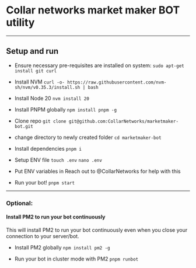 # Collar networks market maker BOT utility

---

## Setup and run

- Ensure necessary pre-requisites are installed on system:
  `sudo apt-get install git curl`

- Install NVM
  `curl -o- https://raw.githubusercontent.com/nvm-sh/nvm/v0.35.3/install.sh | bash`

- Install Node 20
  `nvm install 20`

- Install PNPM globally
  `npm install pnpm -g`

- Clone repo
  `git clone git@github.com:CollarNetworks/marketmaker-bot.git`

- change directory to newly created folder
  `cd marketmaker-bot`

- Install dependencies
  `pnpm i`

- Setup ENV file
  `touch .env`
  `nano .env`

- Put ENV variables in
  Reach out to @CollarNetworks for help with this

- Run your bot!
  `pnpm start`

---

### Optional:

#### Install PM2 to run your bot continuously

This will install PM2 to run your bot continuously even when you close your connection to your server/bot.

- Install PM2 globally
  `npm install pm2 -g`

- Run your bot in cluster mode with PM2
  `pnpm runbot`
